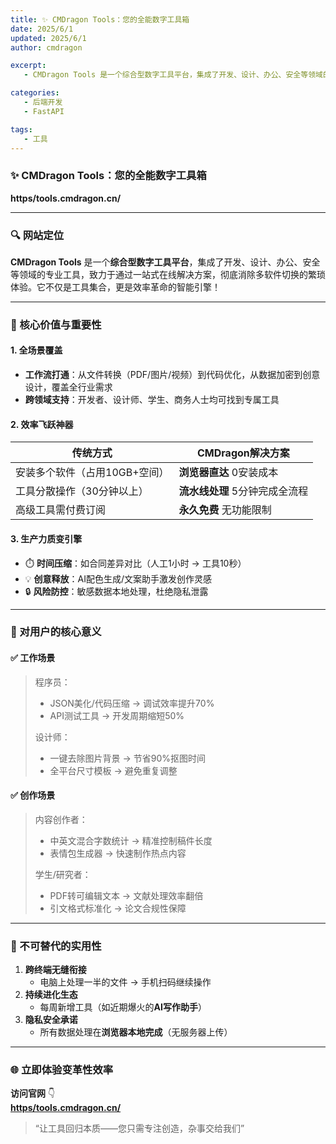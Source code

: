 ```yaml
---
title: ✨ CMDragon Tools：您的全能数字工具箱
date: 2025/6/1
updated: 2025/6/1
author: cmdragon

excerpt:
   - CMDragon Tools 是一个综合型数字工具平台，集成了开发、设计、办公、安全等领域的专业工具，致力于通过一站式在线解决方案，彻底消除多软件切换的繁琐体验。它不仅是工具集合，更是效率革命的智能引擎！

categories:
   - 后端开发
   - FastAPI

tags:
   - 工具
---
```




### ✨ CMDragon Tools：您的全能数字工具箱  
**https/tools.cmdragon.cn/**  

---

### 🔍 网站定位  
**CMDragon Tools** 是一个**综合型数字工具平台**，集成了开发、设计、办公、安全等领域的专业工具，致力于通过一站式在线解决方案，彻底消除多软件切换的繁琐体验。它不仅是工具集合，更是效率革命的智能引擎！

---

### 🚀 核心价值与重要性  
#### 1. **全场景覆盖**  
   - **工作流打通**：从文件转换（PDF/图片/视频）到代码优化，从数据加密到创意设计，覆盖全行业需求  
   - **跨领域支持**：开发者、设计师、学生、商务人士均可找到专属工具  

#### 2. **效率飞跃神器**  
   | 传统方式                     | CMDragon解决方案              |  
   |------------------------------|-------------------------------|  
   | 安装多个软件（占用10GB+空间） | **浏览器直达** 0安装成本      |  
   | 工具分散操作（30分钟以上）    | **流水线处理** 5分钟完成全流程 |  
   | 高级工具需付费订阅            | **永久免费** 无功能限制       |  

#### 3. **生产力质变引擎**  
   - ⏱️ **时间压缩**：如合同差异对比（人工1小时 → 工具10秒）  
   - 💡 **创意释放**：AI配色生成/文案助手激发创作灵感  
   - 🔒 **风险防控**：敏感数据本地处理，杜绝隐私泄露  

---

### 🌟 对用户的核心意义  
#### ✅ **工作场景**  
> 程序员：  
> - JSON美化/代码压缩 → 调试效率提升70%  
> - API测试工具 → 开发周期缩短50%  
>  
> 设计师：  
> - 一键去除图片背景 → 节省90%抠图时间  
> - 全平台尺寸模板 → 避免重复调整  

#### ✅ **创作场景**  
> 内容创作者：  
> - 中英文混合字数统计 → 精准控制稿件长度  
> - 表情包生成器 → 快速制作热点内容  
>  
> 学生/研究者：  
> - PDF转可编辑文本 → 文献处理效率翻倍  
> - 引文格式标准化 → 论文合规性保障  

---

### 💎 不可替代的实用性  
1. **跨终端无缝衔接**  
   - 电脑上处理一半的文件 → 手机扫码继续操作  
2. **持续进化生态**  
   - 每周新增工具（如近期爆火的**AI写作助手**）  
3. **隐私安全承诺**  
   - 所有数据处理在**浏览器本地完成**（无服务器上传）  

---

### 🌐 立即体验变革性效率  
**访问官网** 👇  
**[https/tools.cmdragon.cn/](https/tools.cmdragon.cn/)**  
> “让工具回归本质——您只需专注创造，杂事交给我们”


